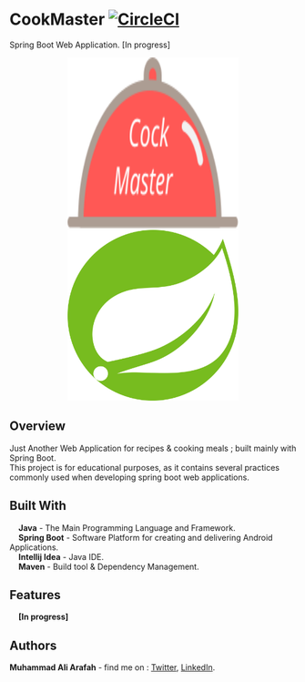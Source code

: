 # CookMaster [![CircleCI](https://circleci.com/gh/ZaTribune/cookmaster.svg?style=svg)](https://circleci.com/gh/ZaTribune/cookmaster)
Spring Boot Web Application. [In progress]
<p align="center">
  <img src="src/main/resources/static/images/logo.svg" width="300" height="300"/>
  <img src="src/main/resources/static/images/spring.svg" width="300" height="300"/>
</p>

## Overview  
Just Another Web Application for recipes & cooking meals ; built mainly with Spring Boot.  
This project is for educational purposes, as it contains several practices commonly used when developing spring boot web applications.
 
## Built With  
&nbsp;&nbsp;&nbsp;&nbsp;**Java** - The Main Programming Language and Framework.  
&nbsp;&nbsp;&nbsp;&nbsp;**Spring Boot** - Software Platform for creating and delivering Android Applications.   
&nbsp;&nbsp;&nbsp;&nbsp;**Intellij Idea** - Java IDE.  
&nbsp;&nbsp;&nbsp;&nbsp;**Maven** - Build tool & Dependency Management.  

## Features  
&nbsp;&nbsp;&nbsp;&nbsp;**[In progress]**  

## Authors  
   **Muhammad Ali Arafah** - find me on : [Twitter](https://twitter.com/ZaTribune), [LinkedIn](https://www.linkedin.com/in/zatribune).  

